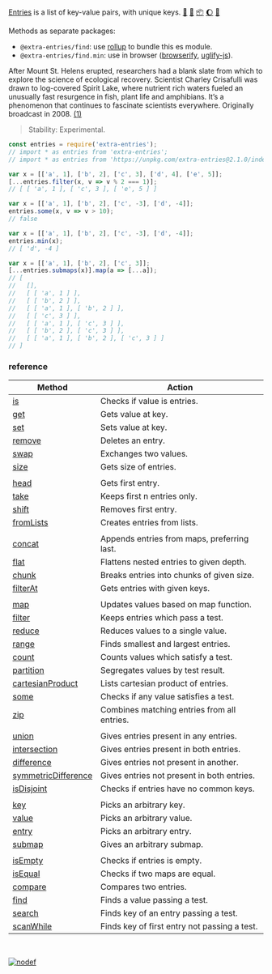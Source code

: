 [Entries] is a list of key-value pairs, with unique keys. [:running:] [:vhs:] [:package:] [:moon:] [:ledger:]

Methods as separate packages:
- `@extra-entries/find`: use [rollup] to bundle this es module.
- `@extra-entries/find.min`: use in browser ([browserify], [uglify-js]).

After Mount St. Helens erupted, researchers had a blank slate from which to
explore the science of ecological recovery. Scientist Charley Crisafulli was
drawn to log-covered Spirit Lake, where nutrient rich waters fueled an
unusually fast resurgence in fish, plant life and amphibians. It’s a
phenomenon that continues to fascinate scientists everywhere. Originally
broadcast in 2008. [(1)]

> Stability: Experimental.

```javascript
const entries = require('extra-entries');
// import * as entries from 'extra-entries';
// import * as entries from 'https://unpkg.com/extra-entries@2.1.0/index.mjs'; (deno)

var x = [['a', 1], ['b', 2], ['c', 3], ['d', 4], ['e', 5]];
[...entries.filter(x, v => v % 2 === 1)];
// [ [ 'a', 1 ], [ 'c', 3 ], [ 'e', 5 ] ]

var x = [['a', 1], ['b', 2], ['c', -3], ['d', -4]];
entries.some(x, v => v > 10);
// false

var x = [['a', 1], ['b', 2], ['c', -3], ['d', -4]];
entries.min(x);
// [ 'd', -4 ]

var x = [['a', 1], ['b', 2], ['c', 3]];
[...entries.submaps(x)].map(a => [...a]);
// [
//   [],
//   [ [ 'a', 1 ] ],
//   [ [ 'b', 2 ] ],
//   [ [ 'a', 1 ], [ 'b', 2 ] ],
//   [ [ 'c', 3 ] ],
//   [ [ 'a', 1 ], [ 'c', 3 ] ],
//   [ [ 'b', 2 ], [ 'c', 3 ] ],
//   [ [ 'a', 1 ], [ 'b', 2 ], [ 'c', 3 ] ]
// ]
```

### reference

| Method                | Action
|-----------------------|-------
| [is]                  | Checks if value is entries.
| [get]                 | Gets value at key.
| [set]                 | Sets value at key.
| [remove]              | Deletes an entry.
| [swap]                | Exchanges two values.
| [size]                | Gets size of entries.
|                       | 
| [head]                | Gets first entry.
| [take]                | Keeps first n entries only.
| [shift]               | Removes first entry.
| [fromLists]           | Creates entries from lists.
|                       | 
| [concat]              | Appends entries from maps, preferring last.
| [flat]                | Flattens nested entries to given depth.
| [chunk]               | Breaks entries into chunks of given size.
| [filterAt]            | Gets entries with given keys.
|                       | 
| [map]                 | Updates values based on map function.
| [filter]              | Keeps entries which pass a test.
| [reduce]              | Reduces values to a single value.
| [range]               | Finds smallest and largest entries.
| [count]               | Counts values which satisfy a test.
| [partition]           | Segregates values by test result.
| [cartesianProduct]    | Lists cartesian product of entries.
| [some]                | Checks if any value satisfies a test.
| [zip]                 | Combines matching entries from all entries.
|                       | 
| [union]               | Gives entries present in any entries.
| [intersection]        | Gives entries present in both entries.
| [difference]          | Gives entries not present in another.
| [symmetricDifference] | Gives entries not present in both entries.
| [isDisjoint]          | Checks if entries have no common keys.
|                       | 
| [key]                 | Picks an arbitrary key.
| [value]               | Picks an arbitrary value.
| [entry]               | Picks an arbitrary entry.
| [submap]              | Gives an arbitrary submap.
|                       | 
| [isEmpty]             | Checks if entries is empty.
| [isEqual]             | Checks if two maps are equal.
| [compare]             | Compares two entries.
| [find]                | Finds a value passing a test.
| [search]              | Finds key of an entry passing a test.
| [scanWhile]           | Finds key of first entry not passing a test.

<br>

[![nodef](https://merferry.glitch.me/card/extra-entries.svg)](https://nodef.github.io)

[(1)]: https://www.youtube.com/watch?v=5UABeDXf_iE
[Entries]: https://developer.mozilla.org/en-US/docs/Web/JavaScript/Reference/Global_Objects/Array/entries
[browserify]: https://www.npmjs.com/package/browserify
[rollup]: https://www.npmjs.com/package/rollup
[uglify-js]: https://www.npmjs.com/package/uglify-js
[:running:]: https://npm.runkit.com/extra-entries
[:package:]: https://www.npmjs.com/package/extra-entries
[:moon:]: https://www.npmjs.com/package/extra-entries.min
[:ledger:]: https://unpkg.com/extra-entries/
[is]: https://github.com/nodef/extra-entries/wiki/is
[get]: https://github.com/nodef/extra-entries/wiki/get
[set]: https://github.com/nodef/extra-entries/wiki/set
[remove]: https://github.com/nodef/extra-entries/wiki/remove
[swap]: https://github.com/nodef/extra-entries/wiki/swap
[size]: https://github.com/nodef/extra-entries/wiki/size
[head]: https://github.com/nodef/extra-entries/wiki/head
[take]: https://github.com/nodef/extra-entries/wiki/take
[shift]: https://github.com/nodef/extra-entries/wiki/shift
[fromLists]: https://github.com/nodef/extra-entries/wiki/fromLists
[concat]: https://github.com/nodef/extra-entries/wiki/concat
[flat]: https://github.com/nodef/extra-entries/wiki/flat
[chunk]: https://github.com/nodef/extra-entries/wiki/chunk
[filterAt]: https://github.com/nodef/extra-entries/wiki/filterAt
[map]: https://github.com/nodef/extra-entries/wiki/map
[filter]: https://github.com/nodef/extra-entries/wiki/filter
[reduce]: https://github.com/nodef/extra-entries/wiki/reduce
[range]: https://github.com/nodef/extra-entries/wiki/range
[count]: https://github.com/nodef/extra-entries/wiki/count
[partition]: https://github.com/nodef/extra-entries/wiki/partition
[cartesianProduct]: https://github.com/nodef/extra-entries/wiki/cartesianProduct
[some]: https://github.com/nodef/extra-entries/wiki/some
[zip]: https://github.com/nodef/extra-entries/wiki/zip
[union]: https://github.com/nodef/extra-entries/wiki/union
[intersection]: https://github.com/nodef/extra-entries/wiki/intersection
[difference]: https://github.com/nodef/extra-entries/wiki/difference
[symmetricDifference]: https://github.com/nodef/extra-entries/wiki/symmetricDifference
[isDisjoint]: https://github.com/nodef/extra-entries/wiki/isDisjoint
[key]: https://github.com/nodef/extra-entries/wiki/key
[value]: https://github.com/nodef/extra-entries/wiki/value
[entry]: https://github.com/nodef/extra-entries/wiki/entry
[submap]: https://github.com/nodef/extra-entries/wiki/submap
[isEmpty]: https://github.com/nodef/extra-entries/wiki/isEmpty
[isEqual]: https://github.com/nodef/extra-entries/wiki/isEqual
[compare]: https://github.com/nodef/extra-entries/wiki/compare
[find]: https://github.com/nodef/extra-entries/wiki/find
[search]: https://github.com/nodef/extra-entries/wiki/search
[scanWhile]: https://github.com/nodef/extra-entries/wiki/scanWhile
[:vhs:]: https://asciinema.org/a/340409
